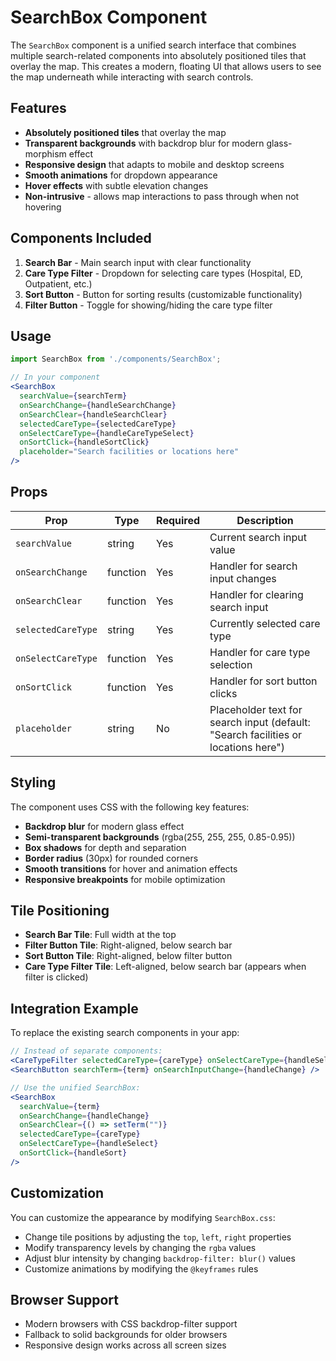 # SearchBox Component

The `SearchBox` component is a unified search interface that combines multiple search-related components into absolutely positioned tiles that overlay the map. This creates a modern, floating UI that allows users to see the map underneath while interacting with search controls.

## Features

- **Absolutely positioned tiles** that overlay the map
- **Transparent backgrounds** with backdrop blur for modern glass-morphism effect
- **Responsive design** that adapts to mobile and desktop screens
- **Smooth animations** for dropdown appearance
- **Hover effects** with subtle elevation changes
- **Non-intrusive** - allows map interactions to pass through when not hovering

## Components Included

1. **Search Bar** - Main search input with clear functionality
2. **Care Type Filter** - Dropdown for selecting care types (Hospital, ED, Outpatient, etc.)
3. **Sort Button** - Button for sorting results (customizable functionality)
4. **Filter Button** - Toggle for showing/hiding the care type filter

## Usage

```jsx
import SearchBox from './components/SearchBox';

// In your component
<SearchBox
  searchValue={searchTerm}
  onSearchChange={handleSearchChange}
  onSearchClear={handleSearchClear}
  selectedCareType={selectedCareType}
  onSelectCareType={handleCareTypeSelect}
  onSortClick={handleSortClick}
  placeholder="Search facilities or locations here"
/>
```

## Props

| Prop | Type | Required | Description |
|------|------|----------|-------------|
| `searchValue` | string | Yes | Current search input value |
| `onSearchChange` | function | Yes | Handler for search input changes |
| `onSearchClear` | function | Yes | Handler for clearing search input |
| `selectedCareType` | string | Yes | Currently selected care type |
| `onSelectCareType` | function | Yes | Handler for care type selection |
| `onSortClick` | function | Yes | Handler for sort button clicks |
| `placeholder` | string | No | Placeholder text for search input (default: "Search facilities or locations here") |

## Styling

The component uses CSS with the following key features:

- **Backdrop blur** for modern glass effect
- **Semi-transparent backgrounds** (rgba(255, 255, 255, 0.85-0.95))
- **Box shadows** for depth and separation
- **Border radius** (30px) for rounded corners
- **Smooth transitions** for hover and animation effects
- **Responsive breakpoints** for mobile optimization

## Tile Positioning

- **Search Bar Tile**: Full width at the top
- **Filter Button Tile**: Right-aligned, below search bar
- **Sort Button Tile**: Right-aligned, below filter button
- **Care Type Filter Tile**: Left-aligned, below search bar (appears when filter is clicked)

## Integration Example

To replace the existing search components in your app:

```jsx
// Instead of separate components:
<CareTypeFilter selectedCareType={careType} onSelectCareType={handleSelect} />
<SearchButton searchTerm={term} onSearchInputChange={handleChange} />

// Use the unified SearchBox:
<SearchBox
  searchValue={term}
  onSearchChange={handleChange}
  onSearchClear={() => setTerm("")}
  selectedCareType={careType}
  onSelectCareType={handleSelect}
  onSortClick={handleSort}
/>
```

## Customization

You can customize the appearance by modifying `SearchBox.css`:

- Change tile positions by adjusting the `top`, `left`, `right` properties
- Modify transparency levels by changing the `rgba` values
- Adjust blur intensity by changing `backdrop-filter: blur()` values
- Customize animations by modifying the `@keyframes` rules

## Browser Support

- Modern browsers with CSS backdrop-filter support
- Fallback to solid backgrounds for older browsers
- Responsive design works across all screen sizes 